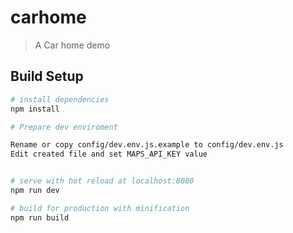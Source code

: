 # carhome

> A Car home demo

## Build Setup

``` bash
# install dependencies
npm install

# Prepare dev enviroment

Rename or copy config/dev.env.js.example to config/dev.env.js
Edit created file and set MAPS_API_KEY value


# serve with hot reload at localhost:8080
npm run dev

# build for production with minification
npm run build

```


